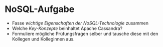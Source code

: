 # NoSQL-Aufgabe

* Fasse *wichtige Eigenschaften der NoSQL-Technologie* zusammen
* Welche *Key-Konzepte* beinhaltet Apache Cassandra?
* Formuliere mögliche Prüfungsfragen selber und tausche diese mit den Kollegen und Kolleginnen aus.



